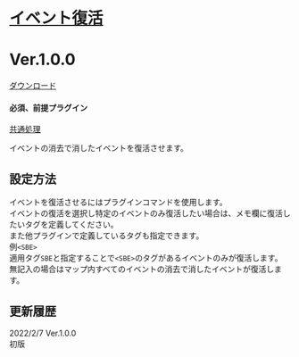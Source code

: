 # [イベント復活](https://raw.githubusercontent.com/nuun888/MZ/master/NUUN_EventRevived.js)
# Ver.1.0.0
[ダウンロード](https://raw.githubusercontent.com/nuun888/MZ/master/NUUN_EventRevived.js)
#### 必須、前提プラグイン
[共通処理](https://github.com/nuun888/MZ/blob/master/README/Base.md)  

イベントの消去で消したイベントを復活させます。

## 設定方法
イベントを復活させるにはプラグインコマンドを使用します。  
イベントの復活を選択し特定のイベントのみ復活したい場合は、メモ欄に復活したいタグを定義してください。  
また他プラグインで定義しているタグも指定できます。  
例`<SBE>`  
適用タグ`SBE`と指定することで`<SBE>`のタグがあるイベントのみが復活します。  
無記入の場合はマップ内すべてのイベントの消去で消したイベントが復活します。  

## 更新履歴
2022/2/7 Ver.1.0.0  
初版
